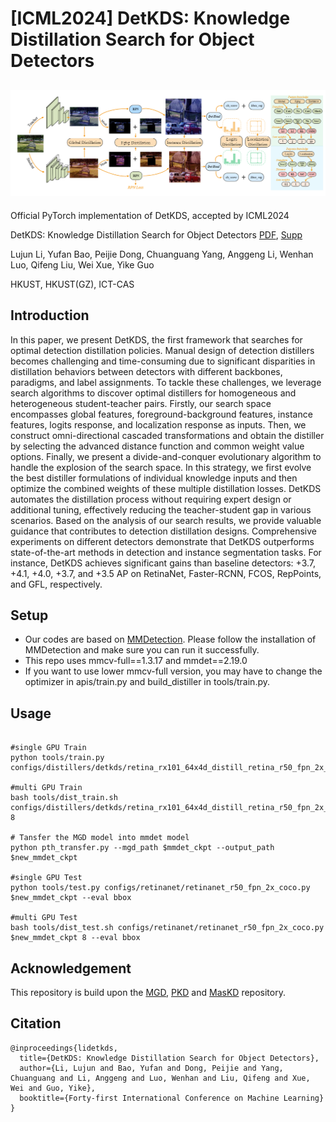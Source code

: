 # [ICML2024] DetKDS: Knowledge Distillation Search for Object Detectors


## ![image-20240625185810686](main.png)

Official PyTorch implementation of DetKDS, accepted by ICML2024 

DetKDS: Knowledge Distillation Search for Object Detectors [PDF](https://openreview.net/pdf?id=SBR8Gwe1E2), [Supp](https://openreview.net/attachment?id=SBR8Gwe1E2&name=supplementary_material)

Lujun Li, Yufan Bao, Peijie Dong, Chuanguang Yang, Anggeng Li, Wenhan Luo, Qifeng Liu, Wei Xue, Yike Guo

HKUST, HKUST(GZ), ICT-CAS

## Introduction 

In this paper, we present DetKDS, the first framework that searches for optimal detection distillation policies. Manual design of detection distillers becomes challenging and time-consuming due to significant disparities in distillation behaviors between detectors with different backbones, paradigms, and label assignments. To tackle these challenges, we leverage search algorithms to discover optimal distillers for homogeneous and heterogeneous student-teacher pairs. Firstly, our search space encompasses global features, foreground-background features, instance features, logits response, and localization response as inputs. Then, we construct omni-directional cascaded transformations and obtain the distiller by selecting the advanced distance function and common weight value options. Finally, we present a divide-and-conquer evolutionary algorithm to handle the explosion of the search space. In this strategy, we first evolve the best distiller formulations of individual knowledge inputs and then optimize the combined weights of these multiple distillation losses. DetKDS automates the distillation process without requiring expert design or additional tuning, effectively reducing the teacher-student gap in various scenarios. Based on the analysis of our search results, we provide valuable guidance that contributes to detection distillation designs. Comprehensive experiments on different detectors demonstrate that DetKDS outperforms state-of-the-art methods in detection and instance segmentation tasks. For instance, DetKDS achieves significant gains than baseline detectors: +3.7, +4.1, +4.0, +3.7, and +3.5 AP on RetinaNet, Faster-RCNN, FCOS, RepPoints, and GFL, respectively.


## Setup

  - Our codes are based on [MMDetection](https://github.com/open-mmlab/mmdetection). Please follow the installation of MMDetection and make sure you can run it successfully.
  - This repo uses mmcv-full==1.3.17 and mmdet==2.19.0
  - If you want to use lower mmcv-full version, you may have to change the optimizer in apis/train.py and build_distiller in tools/train.py.

## Usage 

```

#single GPU Train
python tools/train.py configs/distillers/detkds/retina_rx101_64x4d_distill_retina_r50_fpn_2x_coco.py

#multi GPU Train
bash tools/dist_train.sh configs/distillers/detkds/retina_rx101_64x4d_distill_retina_r50_fpn_2x_coco.py 8

# Tansfer the MGD model into mmdet model
python pth_transfer.py --mgd_path $mmdet_ckpt --output_path $new_mmdet_ckpt

#single GPU Test
python tools/test.py configs/retinanet/retinanet_r50_fpn_2x_coco.py $new_mmdet_ckpt --eval bbox

#multi GPU Test
bash tools/dist_test.sh configs/retinanet/retinanet_r50_fpn_2x_coco.py $new_mmdet_ckpt 8 --eval bbox

```




## Acknowledgement

This repository is build upon the [MGD](https://github.com/yzd-v/MGD/tree/master), [PKD](https://github.com/open-mmlab/mmrazor/blob/main/mmrazor/models/losses/pkd_loss.py) and [MasKD](https://github.com/hunto/MasKD/tree/main/mmdetection) repository.



## Citation 

```
@inproceedings{lidetkds,
  title={DetKDS: Knowledge Distillation Search for Object Detectors},
  author={Li, Lujun and Bao, Yufan and Dong, Peijie and Yang, Chuanguang and Li, Anggeng and Luo, Wenhan and Liu, Qifeng and Xue, Wei and Guo, Yike},
  booktitle={Forty-first International Conference on Machine Learning}
}
```
